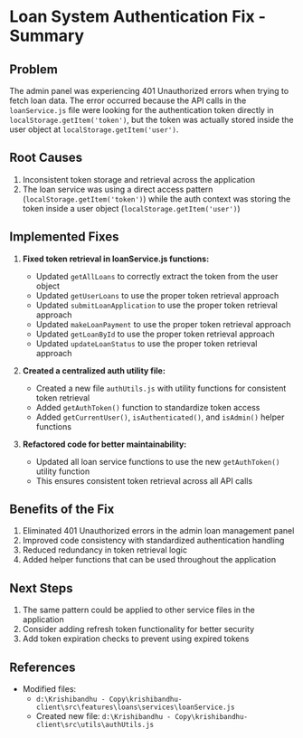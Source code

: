 # Loan System Authentication Fix - Summary

## Problem
The admin panel was experiencing 401 Unauthorized errors when trying to fetch loan data. The error occurred because the API calls in the `loanService.js` file were looking for the authentication token directly in `localStorage.getItem('token')`, but the token was actually stored inside the user object at `localStorage.getItem('user')`.

## Root Causes
1. Inconsistent token storage and retrieval across the application
2. The loan service was using a direct access pattern (`localStorage.getItem('token')`) while the auth context was storing the token inside a user object (`localStorage.getItem('user')`)

## Implemented Fixes

1. **Fixed token retrieval in loanService.js functions:**
   - Updated `getAllLoans` to correctly extract the token from the user object
   - Updated `getUserLoans` to use the proper token retrieval approach
   - Updated `submitLoanApplication` to use the proper token retrieval approach
   - Updated `makeLoanPayment` to use the proper token retrieval approach
   - Updated `getLoanById` to use the proper token retrieval approach
   - Updated `updateLoanStatus` to use the proper token retrieval approach

2. **Created a centralized auth utility file:**
   - Created a new file `authUtils.js` with utility functions for consistent token retrieval
   - Added `getAuthToken()` function to standardize token access
   - Added `getCurrentUser()`, `isAuthenticated()`, and `isAdmin()` helper functions

3. **Refactored code for better maintainability:**
   - Updated all loan service functions to use the new `getAuthToken()` utility function
   - This ensures consistent token retrieval across all API calls

## Benefits of the Fix
1. Eliminated 401 Unauthorized errors in the admin loan management panel
2. Improved code consistency with standardized authentication handling
3. Reduced redundancy in token retrieval logic
4. Added helper functions that can be used throughout the application

## Next Steps
1. The same pattern could be applied to other service files in the application
2. Consider adding refresh token functionality for better security
3. Add token expiration checks to prevent using expired tokens

## References
- Modified files: 
  - `d:\Krishibandhu - Copy\krishibandhu-client\src\features\loans\services\loanService.js`
  - Created new file: `d:\Krishibandhu - Copy\krishibandhu-client\src\utils\authUtils.js`
